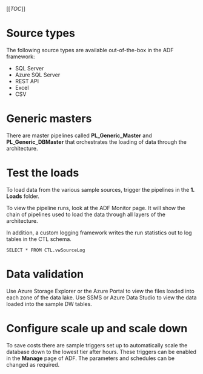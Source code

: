 [[_TOC_]]

# Source types

The following source types are available out-of-the-box in the ADF framework:

- SQL Server
- Azure SQL Server
- REST API
- Excel
- CSV

# Generic masters

There are master pipelines called **PL_Generic_Master** and **PL_Generic_DBMaster** that orchestrates the loading of data through the architecture.

# Test the loads

To load data from the various sample sources, trigger the pipelines in the **1. Loads** folder.

To view the pipeline runs, look at the ADF Monitor page. It will show the chain of pipelines used to load the data through all layers of the architecture.

In addition, a custom logging framework writes the run statistics out to log tables in the CTL schema.

`SELECT * FROM CTL.vwSourceLog`

# Data validation

Use Azure Storage Explorer or the Azure Portal to view the files loaded into each zone of the data lake. Use SSMS or Azure Data Studio to view the data loaded into the sample DW tables.

# Configure scale up and scale down

To save costs there are sample triggers set up to automatically scale the database down to the lowest tier after hours. These triggers can be enabled in the **Manage** page of ADF. The parameters and schedules can be changed as required.